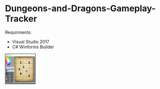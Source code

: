 # Dungeons-and-Dragons-Gameplay-Tracker
Requirments:
- Visual Studio 2017
- C# Winforms Builder

<img src="readmeImages/d%26dpic.PNG" width="100" height="100">



